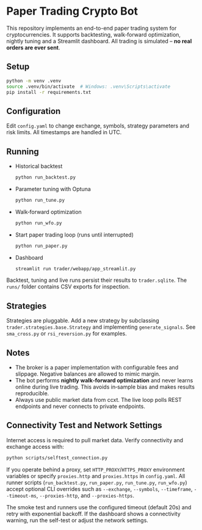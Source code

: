 # Paper Trading Crypto Bot

This repository implements an end-to-end paper trading system for cryptocurrencies. It supports
backtesting, walk‑forward optimization, nightly tuning and a Streamlit dashboard. All trading is
simulated – **no real orders are ever sent**.

## Setup

```bash
python -m venv .venv
source .venv/bin/activate  # Windows: .venv\Scripts\activate
pip install -r requirements.txt
```

## Configuration

Edit `config.yaml` to change exchange, symbols, strategy parameters and risk limits. All timestamps
are handled in UTC.

## Running

* Historical backtest
  ```bash
  python run_backtest.py
  ```
* Parameter tuning with Optuna
  ```bash
  python run_tune.py
  ```
* Walk‑forward optimization
  ```bash
  python run_wfo.py
  ```
* Start paper trading loop (runs until interrupted)
  ```bash
  python run_paper.py
  ```
* Dashboard
  ```bash
  streamlit run trader/webapp/app_streamlit.py
  ```

Backtest, tuning and live runs persist their results to `trader.sqlite`. The `runs/` folder contains
CSV exports for inspection.

## Strategies

Strategies are pluggable. Add a new strategy by subclassing `trader.strategies.base.Strategy` and
implementing `generate_signals`. See `sma_cross.py` or `rsi_reversion.py` for examples.

## Notes

* The broker is a paper implementation with configurable fees and slippage. Negative balances are
  allowed to mimic margin.
* The bot performs **nightly walk‑forward optimization** and never learns online during live
  trading. This avoids in‑sample bias and makes results reproducible.
* Always use public market data from ccxt. The live loop polls REST endpoints and never connects to
  private endpoints.

## Connectivity Test and Network Settings

Internet access is required to pull market data. Verify connectivity and exchange access with:

```bash
python scripts/selftest_connection.py
```

If you operate behind a proxy, set `HTTP_PROXY`/`HTTPS_PROXY` environment variables or specify
`proxies.http` and `proxies.https` in `config.yaml`. All runner scripts (`run_backtest.py`,
`run_paper.py`, `run_tune.py`, `run_wfo.py`) accept optional CLI overrides such as
`--exchange`, `--symbols`, `--timeframe`, `--timeout-ms`, `--proxies-http`, and `--proxies-https`.

The smoke test and runners use the configured timeout (default 20s) and retry with exponential
backoff. If the dashboard shows a connectivity warning, run the self-test or adjust the network
settings.
